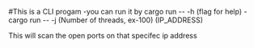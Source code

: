 #This is a CLI progam
-you can run it by cargo run -- -h (flag for help)
-cargo run -- -j (Number of threads, ex-100) (IP_ADDRESS)

This will scan the open ports on that specifec ip address
